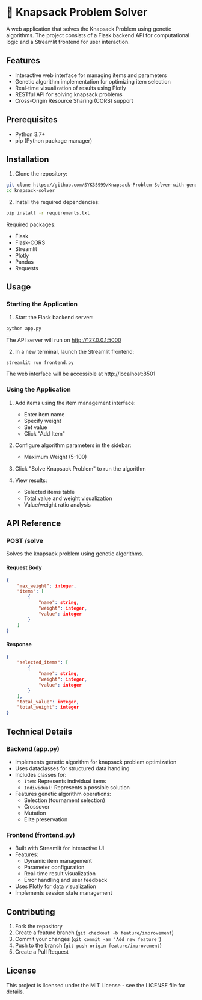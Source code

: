 # 🎒 Knapsack Problem Solver

A web application that solves the Knapsack Problem using genetic algorithms. The project consists of a Flask backend API for computational logic and a Streamlit frontend for user interaction.

## Features

- Interactive web interface for managing items and parameters
- Genetic algorithm implementation for optimizing item selection
- Real-time visualization of results using Plotly
- RESTful API for solving knapsack problems
- Cross-Origin Resource Sharing (CORS) support

## Prerequisites

- Python 3.7+
- pip (Python package manager)

## Installation

1. Clone the repository:
```bash
git clone https://github.com/SYK3S999/Knapsack-Problem-Solver-with-genetic-algorithm.git
cd knapsack-solver
```

2. Install the required dependencies:
```bash
pip install -r requirements.txt
```

Required packages:
- Flask
- Flask-CORS
- Streamlit
- Plotly
- Pandas
- Requests

## Usage

### Starting the Application

1. Start the Flask backend server:
```bash
python app.py
```
The API server will run on http://127.0.0.1:5000

2. In a new terminal, launch the Streamlit frontend:
```bash
streamlit run frontend.py
```
The web interface will be accessible at http://localhost:8501

### Using the Application

1. Add items using the item management interface:
   - Enter item name
   - Specify weight
   - Set value
   - Click "Add Item"

2. Configure algorithm parameters in the sidebar:
   - Maximum Weight (5-100)

3. Click "Solve Knapsack Problem" to run the algorithm

4. View results:
   - Selected items table
   - Total value and weight visualization
   - Value/weight ratio analysis

## API Reference

### POST /solve

Solves the knapsack problem using genetic algorithms.

#### Request Body

```json
{
    "max_weight": integer,
    "items": [
        {
            "name": string,
            "weight": integer,
            "value": integer
        }
    ]
}
```

#### Response

```json
{
    "selected_items": [
        {
            "name": string,
            "weight": integer,
            "value": integer
        }
    ],
    "total_value": integer,
    "total_weight": integer
}
```

## Technical Details

### Backend (app.py)
- Implements genetic algorithm for knapsack problem optimization
- Uses dataclasses for structured data handling
- Includes classes for:
  - `Item`: Represents individual items
  - `Individual`: Represents a possible solution
- Features genetic algorithm operations:
  - Selection (tournament selection)
  - Crossover
  - Mutation
  - Elite preservation

### Frontend (frontend.py)
- Built with Streamlit for interactive UI
- Features:
  - Dynamic item management
  - Parameter configuration
  - Real-time result visualization
  - Error handling and user feedback
- Uses Plotly for data visualization
- Implements session state management

## Contributing

1. Fork the repository
2. Create a feature branch (`git checkout -b feature/improvement`)
3. Commit your changes (`git commit -am 'Add new feature'`)
4. Push to the branch (`git push origin feature/improvement`)
5. Create a Pull Request

## License

This project is licensed under the MIT License - see the LICENSE file for details.
